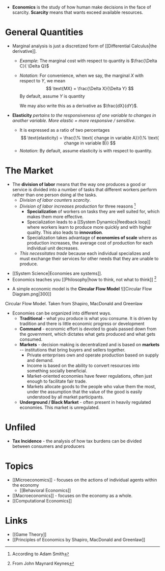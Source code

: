 * **Economics** is the study of how human make decisions in the face of scarcity. **Scarcity** means that wants exceed available resources.

# General Quantities 
* Marginal analysis is just a discretized form of [[Differential Calculus|the derivative]]. 
	* *Example*: The marginal cost with respect to quantity is $\frac{\Delta C}{ \Delta Q}$
	* *Notation*: For convenience, when we say, the marginal $X$ with respect to $Y$, we mean
	  $$
	  \text{MX} = \frac{\Delta X}{\Delta Y}
	  $$
	  By default, assume $Y$ is quantity 
	  
	  We may also write this as a derivative as $\frac{dX}{dY}$. 
	  
* **Elasticity** *pertains to the responsiveness of one variable to changes in another variable. More elastic = more responsive / sensitive*.  
	* It is expressed as a ratio of two percentages 
	  $$
	  \text{elasticity} = \frac{\% \text{ change in variable A}}{\% \text{ change in variable B}}
	  $$
  * *Notation*: By default, assume elasticity is with respect to quantity. 

# The Market 
* The **division of labor** means that the way one produces a good or service is divided into a number of tasks that different workers perform rather than one person doing al the tasks.
	* *Division of labor counters scarcity*. 
	* *Division of labor increases production* for three reasons [^1]
		* **Specialization** of workers on tasks they are well suited for, which makes them more effective.
		* Specialization leads to a [[System Dynamics|feedback loop]] where workers learn to produce more quickly and with higher quality. This also leads to **innovation**.
		* Specialization takes advantage of **economies of scale** where as production increases, the average cost of production for each individual unit decreases. 
	* *This necessitates trade* because each individual specializes and must exchange their services for other needs that they are unable to produce. 

[^1]: According to Adam Smith 

* [[System Science|Economies are systems]]. 
* Economics teaches you [[Philosophy|how to think, not what to think]] [^2]

[^2]: From John Maynard Keynes

* A simple economic model is the **Circular Flow Model**
![[Circular Flow Diagram.png|300]]
<figcaption> Circular Flow Model. Taken from Shapiro, MacDonald and Greenlaw</figcaption>

* Economies can be organized into different ways.
	* **Traditional** - what you produce is what you consume. It is driven by tradition and there is little economic progress or development
	* **Command** - economic effort is devoted to goals passed down from the government, which dictates what gets produced and what gets consumed. 
	* **Markets** - decision making is decentralized and is based on **markets** -- institutions that bring buyers and sellers together. 
		* Private enterprises own and operate production based on supply and demand. 
		* Income is based on the ability to convert resources into something socially beneficial. 
		* Market-oriented economies have fewer regulations, often just enough to facilitate fair trade. 
		* Markets allocate goods to the people who value them the most, under the assumption that the value of the good is easily understood by all market participants. 
	* **Underground / Black Market** - often present in heavily regulated economies. This market is unregulated. 

# Unfiled 
* **Tax Incidence** - the analysis of how tax burdens can be divided between consumers and producers
# Topics 
* [[Microeconomics]] - focuses on the actions of individual agents within the economy
	* [[Behavioral Economics]]
* [[Macroeconomics]] - focuses on the economy as a whole. 
* [[Computational Economics]]

# Links 
* [[Game Theory]] 
* [[Principles of Economics by Shapiro, MacDonald and Greenlaw]]